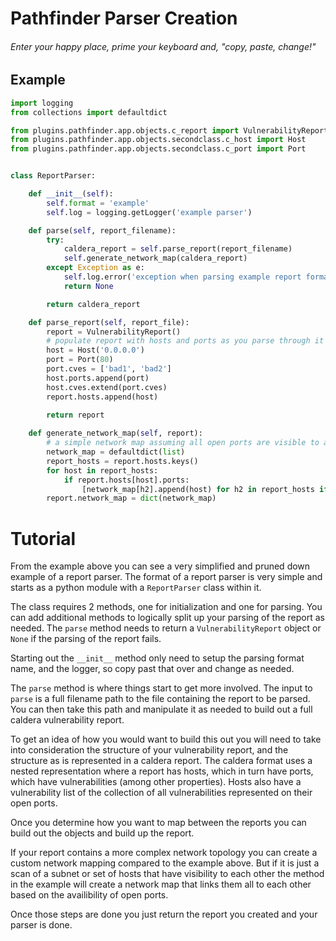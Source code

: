 # Pathfinder Parser Creation
###### Enter your happy place, prime your keyboard and, "copy, paste, change!"
## Example

```python
import logging
from collections import defaultdict

from plugins.pathfinder.app.objects.c_report import VulnerabilityReport
from plugins.pathfinder.app.objects.secondclass.c_host import Host
from plugins.pathfinder.app.objects.secondclass.c_port import Port


class ReportParser:

    def __init__(self):
        self.format = 'example'
        self.log = logging.getLogger('example parser')

    def parse(self, report_filename):
        try:
            caldera_report = self.parse_report(report_filename)
            self.generate_network_map(caldera_report)
        except Exception as e:
            self.log.error('exception when parsing example report format: %s' % repr(e))
            return None

        return caldera_report

    def parse_report(self, report_file):
        report = VulnerabilityReport()
        # populate report with hosts and ports as you parse through it in python
        host = Host('0.0.0.0')
        port = Port(80)
        port.cves = ['bad1', 'bad2']
        host.ports.append(port)
        host.cves.extend(port.cves)
        report.hosts.append(host)
        
        return report

    def generate_network_map(self, report):
        # a simple network map assuming all open ports are visible to all computers on the same subnet
        network_map = defaultdict(list)
        report_hosts = report.hosts.keys()
        for host in report_hosts:
            if report.hosts[host].ports:
                [network_map[h2].append(host) for h2 in report_hosts if h2 != host]
        report.network_map = dict(network_map)
```

# Tutorial

From the example above you can see a very simplified and pruned down example of a report parser.
The format of a report parser is very simple and starts as a python module with a `ReportParser` class within it.

The class requires 2 methods, one for initialization and one for parsing.
You can add additional methods to logically split up your parsing of the report as needed.
The `parse` method needs to return a `VulnerabilityReport` object or `None` if the parsing of the report fails.

Starting out the `__init__` method only need to setup the parsing format name, and the logger, so copy past that over and change as needed.

The `parse` method is where things start to get more involved.
The input to `parse` is a full filename path to the file containing the report to be parsed.
You can then take this path and manipulate it as needed to build out a full caldera vulnerability report.

To get an idea of how you would want to build this out you will need to take into consideration the structure of your vulnerability report, and the structure as is represented in a caldera report.
The caldera format uses a nested representation where a report has hosts, which in turn have ports, which have vulnerabilities (among other properties).
Hosts also have a vulnerability list of the collection of all vulnerabilities represented on their open ports.

Once you determine how you want to map between the reports you can build out the objects and build up the report.

If your report contains a more complex network topology you can create a custom network mapping compared to the example above.
But if it is just a scan of a subnet or set of hosts that have visibility to each other the method in the example will create a network map that links them all to each other based on the availibility of open ports.

Once those steps are done you just return the report you created and your parser is done.
